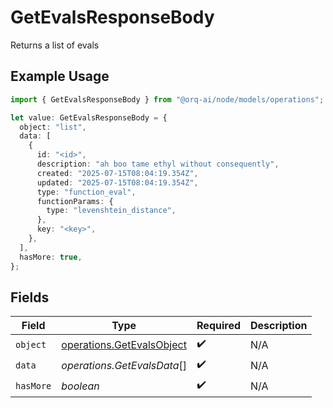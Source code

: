 # GetEvalsResponseBody

Returns a list of evals

## Example Usage

```typescript
import { GetEvalsResponseBody } from "@orq-ai/node/models/operations";

let value: GetEvalsResponseBody = {
  object: "list",
  data: [
    {
      id: "<id>",
      description: "ah boo tame ethyl without consequently",
      created: "2025-07-15T08:04:19.354Z",
      updated: "2025-07-15T08:04:19.354Z",
      type: "function_eval",
      functionParams: {
        type: "levenshtein_distance",
      },
      key: "<key>",
    },
  ],
  hasMore: true,
};
```

## Fields

| Field                                                                  | Type                                                                   | Required                                                               | Description                                                            |
| ---------------------------------------------------------------------- | ---------------------------------------------------------------------- | ---------------------------------------------------------------------- | ---------------------------------------------------------------------- |
| `object`                                                               | [operations.GetEvalsObject](../../models/operations/getevalsobject.md) | :heavy_check_mark:                                                     | N/A                                                                    |
| `data`                                                                 | *operations.GetEvalsData*[]                                            | :heavy_check_mark:                                                     | N/A                                                                    |
| `hasMore`                                                              | *boolean*                                                              | :heavy_check_mark:                                                     | N/A                                                                    |